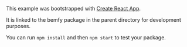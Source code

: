 This example was bootstrapped with [Create React App](https://github.com/facebook/create-react-app).

It is linked to the bemfy package in the parent directory for development purposes.

You can run `npm install` and then `npm start` to test your package.
